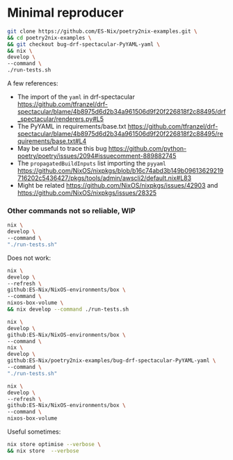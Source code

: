 
# Minimal reproducer


```bash
git clone https://github.com/ES-Nix/poetry2nix-examples.git \
&& cd poetry2nix-examples \
&& git checkout bug-drf-spectacular-PyYAML-yaml \
&& nix \
develop \
--command \
./run-tests.sh
```


A few references:

- The import of the `yaml` in drf-spectacular https://github.com/tfranzel/drf-spectacular/blame/4b8975d6d2b34a961506d9f20f226818f2c88495/drf_spectacular/renderers.py#L5
- The PyYAML in requirements/base.txt https://github.com/tfranzel/drf-spectacular/blame/4b8975d6d2b34a961506d9f20f226818f2c88495/requirements/base.txt#L4
- May be useful to trace this bug https://github.com/python-poetry/poetry/issues/2094#issuecomment-889882745
- The `propagatedBuildInputs` list importing the `pyyaml` https://github.com/NixOS/nixpkgs/blob/b16c74abd3b149b09613629219716202c5436427/pkgs/tools/admin/awscli2/default.nix#L83
- Might be related https://github.com/NixOS/nixpkgs/issues/42903 and https://github.com/NixOS/nixpkgs/issues/28325



### Other commands not so reliable, WIP


```bash
nix \
develop \
--command \
"./run-tests.sh"
```

Does not work:
```bash
nix \
develop \
--refresh \
github:ES-Nix/NixOS-environments/box \
--command \
nixos-box-volume \
&& nix develop --command ./run-tests.sh
```

```bash
nix \      
develop \
github:ES-Nix/NixOS-environments/box \
--command \
nix \
develop \
github:ES-Nix/poetry2nix-examples/bug-drf-spectacular-PyYAML-yaml \
--command \
"./run-tests.sh"
```

```bash
nix \
develop \
--refresh \
github:ES-Nix/NixOS-environments/box \
--command \
nixos-box-volume
```

Useful sometimes:
```bash
nix store optimise --verbose \
&& nix store  --verbose
```
